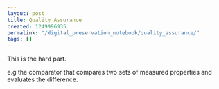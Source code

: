```yaml
---
layout: post
title: Quality Assurance
created: 1249996935
permalink: "/digital_preservation_notebook/quality_assurance/"
tags: []
---
```

This is the hard part.

e.g the comparator that compares two sets of measured properties and evaluates the difference.
